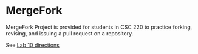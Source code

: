 # MergeFork

MergeFork Project is provided for students in CSC 220 to practice forking, revising, and issuing a pull request on a repository.

See [Lab 10 directions](http://raider.mountunion.edu/csc/CSC220/Spring2015/Labs/Lab10/index.htm)
